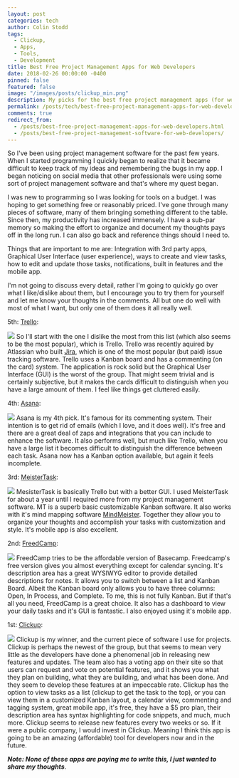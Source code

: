 ```yaml
---
layout: post
categories: tech
author: Colin Stodd
tags:
  - Clickup,
  - Apps,
  - Tools,
  - Development
title: Best Free Project Management Apps for Web Developers
date: 2018-02-26 00:00:00 -0400
pinned: false
featured: false
image: "/images/posts/clickup_min.png"
description: My picks for the best free project management apps (for web developers) in 2019.
permalink: /posts/tech/best-free-project-management-apps-for-web-developers.html
comments: true
redirect_from:
  - /posts/best-free-project-management-apps-for-web-developers.html
  - /posts/best-free-project-management-software-for-web-developers/
---
```


So I've been using project management software for the past few years. When I started programming I quickly began to realize that it became difficult to keep track of my ideas and remembering the bugs in my app. I began noticing on social media that other professionals were using some sort of project management software and that's where my quest began.

I was new to programming so I was looking for tools on a budget. I was hoping to get something free or reasonably priced. I've gone through many pieces of software, many of them bringing something different to the table. Since then, my productivity has increased immensely. I have a sub-par memory so making the effort to organize and document my thoughts pays off in the long run. I can also go back and reference things should I need to.

Things that are important to me are: Integration with 3rd party apps, Graphical User Interface (user experience), ways to create and view tasks, how to edit and update those tasks, notifications, built in features and the mobile app.

I'm not going to discuss every detail, rather I'm going to quickly go over what I like/dislike about them, but I encourage you to try them for yourself and let me know your thoughts in the comments. All but one do well with most of what I want, but only one of them does it all really well.

5th: <a href="https://trello.com/" target="_blank" rel="noopener">Trello</a>:

<img src="https://res.cloudinary.com/colinstodd-com/image/upload/c_scale,w_500/v1521954866/Screen_Shot_2018-03-24_at_4.04.55_PM_qdgygw.png" class="image right">
So I'll start with the one I dislike the most from this list (which also seems to be the most popular), which is Trello. Trello was recently aquired by Atlassian who built <a href="https://www.atlassian.com/software/jira" target="_blank" rel="noopener">Jira</a>, which is one of the most popular (but paid) issue tracking software. Trello uses a Kanban board and has a commenting (on the card) system. The application is rock solid but the Graphical User Interface (GUI) is the worst of the group. That might seem trivial and is certainly subjective, but it makes the cards difficult to distinguish when you have a large amount of them. I feel like things get cluttered easily.


4th: <a href="https://asana.com/" target="_blank" rel="noopener">Asana</a>:

<img src="https://res.cloudinary.com/colinstodd-com/image/upload/c_scale,w_500/v1521954864/Screen_Shot_2018-03-24_at_4.06.00_PM_owywd8.png" class="image right">
Asana is my 4th pick. It's famous for its commenting system. Their intention is to get rid of emails (which I love, and it does well). It's free and there are a great deal of zaps and integrations that you can include to enhance the software. It also performs well, but much like Trello, when you have a large list it becomes difficult to distinguish the difference between each task. Asana now has a Kanban option available, but again it feels incomplete.


3rd: <a href="https://meistertask.com/" target="_blank" rel="noopener">MeisterTask</a>:

<img src="https://res.cloudinary.com/colinstodd-com/image/upload/c_scale,w_500/v1521954989/Screen_Shot_2018-03-24_at_4.03.55_PM_ao438n.png" class="image right">
MesisterTask is basically Trello but with a better GUI. I used MeisterTask for about a year until I required more from my project management software. MT is a superb basic customizable Kanban software. It also works with it's mind mapping software <a href="https://www.mindmeister.com/" target="_blank" rel="noopener">MindMeister</a>. Together they allow you to organize your thoughts and accomplish your tasks with customization and style. It's mobile app is also excellent.

2nd: <a href="https://freedcamp/" target="blank" rel="noopener">FreedCamp</a>:

<img src="https://res.cloudinary.com/colinstodd-com/image/upload/c_scale,w_500/v1521954865/Screen_Shot_2018-03-24_at_4.07.03_PM_ce3dkq.png" class="image right">
FreedCamp tries to be the affordable version of Basecamp. Freedcamp's free version gives you almost everything except for calendar syncing. It's description area has a great WYSIWYG editor to provide detailed descriptions for notes. It allows you to switch between a list and Kanban Board. Albeit the Kanban board only allows you to have three columns: Open, In Process, and Complete. To me, this is not fully Kanban. But if that's all you need, FreedCamp is a great choice. It also has a dashboard to view your daily tasks and it's GUI is fantastic. I also enjoyed using it's mobile app.


1st: <a href="https://clickup.com/" target="_blank" rel="noopener">Clickup</a>:

<img src="https://res.cloudinary.com/colinstodd-com/image/upload/c_scale,w_500/v1521954540/aevb9k5ytoxdb1lfoebf.png" class="image right">
Clickup is my winner, and the current piece of software I use for projects. Clickup is perhaps the newest of the group, but that seems to mean very little as the developers have done a phenomenal job in releasing new features and updates. The team also has a voting app on their site so that users can request and vote on potential features, and it shows you what they plan on building, what they are building, and what has been done. And they seem to develop these features at an impeccable rate. Clickup has the option to view tasks as a list (clickup to get the task to the top), or you can view them in a customized Kanban layout, a calendar view, commenting and tagging system, great mobile app, it's free, they have a $5 pro plan, their description area has syntax highlighting for code snippets, and much, much more. Clickup seems to release new features every two weeks or so. If it were a public company, I would invest in Clickup. Meaning I think this app is going to be an amazing (affordable) tool for developers now and in the future.

***Note: None of these apps are paying me to write this, I just wanted to share my thoughts***.
